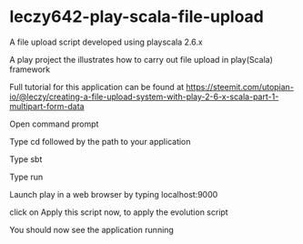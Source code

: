 # leczy642-play-scala-file-upload
A file upload script developed using playscala 2.6.x

A play project the illustrates how to carry out file upload in play(Scala) framework

Full tutorial for this application can be found at https://steemit.com/utopian-io/@leczy/creating-a-file-upload-system-with-play-2-6-x-scala-part-1-multipart-form-data

Open command prompt

Type cd followed by the path to your application

Type sbt

Type run

Launch play in a web browser by typing localhost:9000

click on Apply this script now, to apply the evolution script

You should now see the application running
